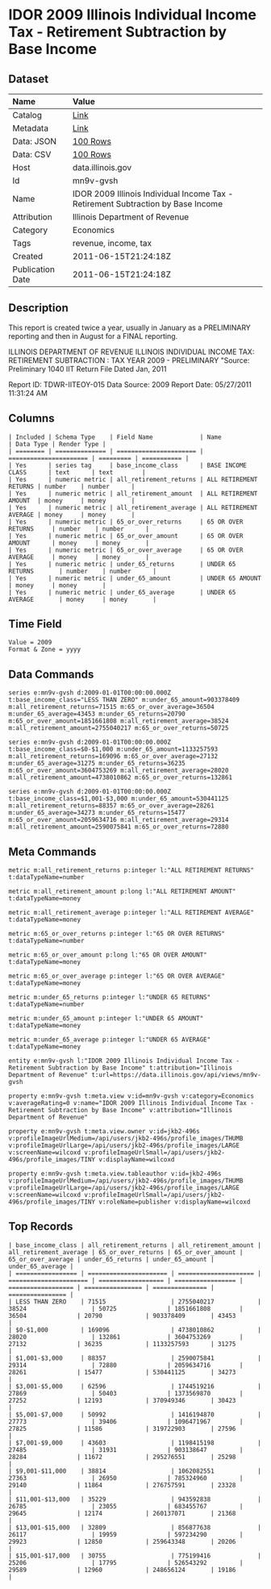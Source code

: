# IDOR 2009 Illinois Individual Income Tax - Retirement Subtraction by Base Income

## Dataset

| Name | Value |
| :--- | :---- |
| Catalog | [Link](https://catalog.data.gov/dataset/idor-2009-illinois-individual-income-tax-retirement-subtraction-by-base-income-71c9f) |
| Metadata | [Link](https://data.illinois.gov/api/views/mn9v-gvsh) |
| Data: JSON | [100 Rows](https://data.illinois.gov/api/views/mn9v-gvsh/rows.json?max_rows=100) |
| Data: CSV | [100 Rows](https://data.illinois.gov/api/views/mn9v-gvsh/rows.csv?max_rows=100) |
| Host | data.illinois.gov |
| Id | mn9v-gvsh |
| Name | IDOR 2009 Illinois Individual Income Tax - Retirement Subtraction by Base Income |
| Attribution | Illinois Department of Revenue |
| Category | Economics |
| Tags | revenue, income, tax |
| Created | 2011-06-15T21:24:18Z |
| Publication Date | 2011-06-15T21:24:18Z |

## Description

This report is created twice a year, usually in January as a PRELIMINARY reporting and then in August for a FINAL reporting.

ILLINOIS DEPARTMENT OF REVENUE
ILLINOIS INDIVIDUAL INCOME TAX:  RETIREMENT SUBTRACTION :  TAX YEAR 2009 - PRELIMINARY
"Source: Preliminary 1040 IIT Return File Dated Jan, 2011


Report ID: TDWR-IITEOY-015
Data Source: 2009
Report Date: 05/27/2011 11:31:24 AM

## Columns

```ls
| Included | Schema Type    | Field Name             | Name                   | Data Type | Render Type |
| ======== | ============== | ====================== | ====================== | ========= | =========== |
| Yes      | series tag     | base_income_class      | BASE INCOME CLASS      | text      | text        |
| Yes      | numeric metric | all_retirement_returns | ALL RETIREMENT RETURNS | number    | number      |
| Yes      | numeric metric | all_retirement_amount  | ALL RETIREMENT AMOUNT  | money     | money       |
| Yes      | numeric metric | all_retirement_average | ALL RETIREMENT AVERAGE | money     | money       |
| Yes      | numeric metric | 65_or_over_returns     | 65 OR OVER RETURNS     | number    | number      |
| Yes      | numeric metric | 65_or_over_amount      | 65 OR OVER AMOUNT      | money     | money       |
| Yes      | numeric metric | 65_or_over_average     | 65 OR OVER AVERAGE     | money     | money       |
| Yes      | numeric metric | under_65_returns       | UNDER 65 RETURNS       | number    | number      |
| Yes      | numeric metric | under_65_amount        | UNDER 65 AMOUNT        | money     | money       |
| Yes      | numeric metric | under_65_average       | UNDER 65 AVERAGE       | money     | money       |
```

## Time Field

```ls
Value = 2009
Format & Zone = yyyy
```

## Data Commands

```ls
series e:mn9v-gvsh d:2009-01-01T00:00:00.000Z t:base_income_class="LESS THAN ZERO" m:under_65_amount=903378409 m:all_retirement_returns=71515 m:65_or_over_average=36504 m:under_65_average=43453 m:under_65_returns=20790 m:65_or_over_amount=1851661808 m:all_retirement_average=38524 m:all_retirement_amount=2755040217 m:65_or_over_returns=50725

series e:mn9v-gvsh d:2009-01-01T00:00:00.000Z t:base_income_class=$0-$1,000 m:under_65_amount=1133257593 m:all_retirement_returns=169096 m:65_or_over_average=27132 m:under_65_average=31275 m:under_65_returns=36235 m:65_or_over_amount=3604753269 m:all_retirement_average=28020 m:all_retirement_amount=4738010862 m:65_or_over_returns=132861

series e:mn9v-gvsh d:2009-01-01T00:00:00.000Z t:base_income_class=$1,001-$3,000 m:under_65_amount=530441125 m:all_retirement_returns=88357 m:65_or_over_average=28261 m:under_65_average=34273 m:under_65_returns=15477 m:65_or_over_amount=2059634716 m:all_retirement_average=29314 m:all_retirement_amount=2590075841 m:65_or_over_returns=72880
```

## Meta Commands

```ls
metric m:all_retirement_returns p:integer l:"ALL RETIREMENT RETURNS" t:dataTypeName=number

metric m:all_retirement_amount p:long l:"ALL RETIREMENT AMOUNT" t:dataTypeName=money

metric m:all_retirement_average p:integer l:"ALL RETIREMENT AVERAGE" t:dataTypeName=money

metric m:65_or_over_returns p:integer l:"65 OR OVER RETURNS" t:dataTypeName=number

metric m:65_or_over_amount p:long l:"65 OR OVER AMOUNT" t:dataTypeName=money

metric m:65_or_over_average p:integer l:"65 OR OVER AVERAGE" t:dataTypeName=money

metric m:under_65_returns p:integer l:"UNDER 65 RETURNS" t:dataTypeName=number

metric m:under_65_amount p:integer l:"UNDER 65 AMOUNT" t:dataTypeName=money

metric m:under_65_average p:integer l:"UNDER 65 AVERAGE" t:dataTypeName=money

entity e:mn9v-gvsh l:"IDOR 2009 Illinois Individual Income Tax - Retirement Subtraction by Base Income" t:attribution="Illinois Department of Revenue" t:url=https://data.illinois.gov/api/views/mn9v-gvsh

property e:mn9v-gvsh t:meta.view v:id=mn9v-gvsh v:category=Economics v:averageRating=0 v:name="IDOR 2009 Illinois Individual Income Tax - Retirement Subtraction by Base Income" v:attribution="Illinois Department of Revenue"

property e:mn9v-gvsh t:meta.view.owner v:id=jkb2-496s v:profileImageUrlMedium=/api/users/jkb2-496s/profile_images/THUMB v:profileImageUrlLarge=/api/users/jkb2-496s/profile_images/LARGE v:screenName=wilcoxd v:profileImageUrlSmall=/api/users/jkb2-496s/profile_images/TINY v:displayName=wilcoxd

property e:mn9v-gvsh t:meta.view.tableauthor v:id=jkb2-496s v:profileImageUrlMedium=/api/users/jkb2-496s/profile_images/THUMB v:profileImageUrlLarge=/api/users/jkb2-496s/profile_images/LARGE v:screenName=wilcoxd v:profileImageUrlSmall=/api/users/jkb2-496s/profile_images/TINY v:roleName=publisher v:displayName=wilcoxd
```

## Top Records

```ls
| base_income_class | all_retirement_returns | all_retirement_amount | all_retirement_average | 65_or_over_returns | 65_or_over_amount | 65_or_over_average | under_65_returns | under_65_amount | under_65_average | 
| ================= | ====================== | ===================== | ====================== | ================== | ================= | ================== | ================ | =============== | ================ | 
| LESS THAN ZERO    | 71515                  | 2755040217            | 38524                  | 50725              | 1851661808        | 36504              | 20790            | 903378409       | 43453            | 
| $0-$1,000         | 169096                 | 4738010862            | 28020                  | 132861             | 3604753269        | 27132              | 36235            | 1133257593      | 31275            | 
| $1,001-$3,000     | 88357                  | 2590075841            | 29314                  | 72880              | 2059634716        | 28261              | 15477            | 530441125       | 34273            | 
| $3,001-$5,000     | 62596                  | 1744519216            | 27869                  | 50403              | 1373569870        | 27252              | 12193            | 370949346       | 30423            | 
| $5,001-$7,000     | 50992                  | 1416194870            | 27773                  | 39406              | 1096471967        | 27825              | 11586            | 319722903       | 27596            | 
| $7,001-$9,000     | 43603                  | 1198415198            | 27485                  | 31931              | 903138647         | 28284              | 11672            | 295276551       | 25298            | 
| $9,001-$11,000    | 38814                  | 1062082551            | 27363                  | 26950              | 785324960         | 29140              | 11864            | 276757591       | 23328            | 
| $11,001-$13,000   | 35229                  | 943592838             | 26785                  | 23055              | 683455767         | 29645              | 12174            | 260137071       | 21368            | 
| $13,001-$15,000   | 32809                  | 856877638             | 26117                  | 19959              | 597234290         | 29923              | 12850            | 259643348       | 20206            | 
| $15,001-$17,000   | 30755                  | 775199416             | 25206                  | 17795              | 526543292         | 29589              | 12960            | 248656124       | 19186            | 
```